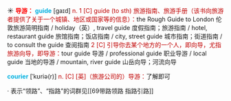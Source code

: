 ☀ <font color="red">**导游：**</font>
<font color="sky blue">**guide**</font> [ɡaɪd] 
<font color="#c00000">n. 1 [C] guide (to sth) 旅游指南、旅游手册（该书向旅游者提供了关于一个城镇、地区或国家等的信息）：</font>the Rough Guide to London 伦敦旅游简明指南 / holiday（英）, travel guide 度假指南；旅游指南 / hotel, restaurant guide 旅馆指南；饭店指南 / city, street guide 城市指南；街道指南 / to consult the guide 查阅指南 <font color="#c00000">2 [C] 引导你去某个地方的一个人，即向导，尤指旅游向导，即导游：</font>tour guide 导游 / professional guide 职业导游 / local guide 当地的导游 / mountain, river guide 山岳向导；河流向导
           
<font color="sky blue">**courier**</font> [ˈkʊriə(r)]
<font color="#c00000">n. [C] [英]（旅游公司的）导游：</font>了解即可

· 表示“领路”、“指路”的词群见[[69带路领路 指路引路]]
